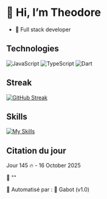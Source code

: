 # 👋 Hi, I’m  Theodore
  
- 🌱 Full stack developer

  
## Technologies

![JavaScript](https://img.shields.io/badge/JavaScript-yellow)
![TypeScript](https://img.shields.io/badge/TypeScript-blue)
![Dart](https://img.shields.io/badge/Dart-00BFFF)

## Streak

[![GitHub Streak](https://streak-stats.demolab.com?user=Theodorebinda&theme=tokyonight-duo&border_radius=5&locale=fr&date_format=j%20M%5B%20Y%5D)](https://github.com/Theodorebinda)

## Skills

[![My Skills](https://skillicons.dev/icons?i=wordpress,html,css,tailwind,js,ts,py,dart,nodejs,react,nextjs,express,figma,bash,postgres,flutter,mysql&perline=9)](https://skillicons.dev)

## Citation du jour
<!--START_QUOTE-->
Jour 145 🔥 - 16 October 2025

💬 ""
<!--END_QUOTE-->


🔧 Automatisé par : 🤖 Gabot (v1.0)




